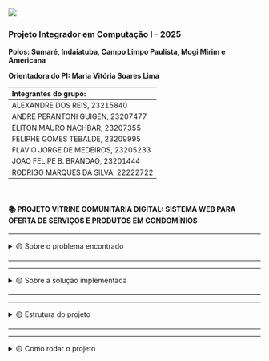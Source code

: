 <img src="https://user-images.githubusercontent.com/50468352/141820811-412e9364-7f5c-4889-826a-fcba23b92e23.png" width="350" />
<h3>Projeto Integrador em Computação I - 2025</h3>

**Polos: Sumaré, Indaiatuba, Campo Limpo Paulista, Mogi Mirim e Americana** </br>

**Orientadora do PI: Maria Vitória Soares Lima** </br>


| Integrantes do grupo:                 |
| :------------------------------------ |
|ALEXANDRE DOS REIS, 23215840           |
|ANDRE PERANTONI GUIGEN, 23207477       |
|ELITON MAURO NACHBAR, 23207355         |
|FELIPHE GOMES TEBALDE, 23209995        |
|FLAVIO JORGE DE MEDEIROS, 23205233     |
|JOAO FELIPE B. BRANDAO, 23201444       |
|RODRIGO MARQUES DA SILVA, 22222722     |

</br>

<h4> 📚 PROJETO VITRINE COMUNITÁRIA DIGITAL: SISTEMA WEB PARA OFERTA DE SERVIÇOS E PRODUTOS EM CONDOMÍNIOS</h4>

---
<details>
<summary> 🟡 Sobre o problema encontrado</summary>
  </br>
  <p>
    Trata-se da falta de um canal de informação que torne acessível atender as necessidades dos moradores no que tange o aspecto de produtos e de serviços.
  </p>
 
</details>  

---
---
<details>
<summary> 🟡 Sobre a solução implementada</summary>
  </br>
<p>
A solução encontrada foi o desenvolvimento de um sistema de API (Application Programming Interface), para implementar um canal de comunicação que permita oferecer produtos e serviços dentro do condomínio, atendendo às necessidades dos moradores.
Em outras palavras, é transformar o condomínio em um ambiente mais funcional, conectado e colaborativo, onde os moradores tenham suas necessidades atendidas de forma prática, segura e eficiente, enquanto fortalecem os laços comunitários e adotam práticas mais sustentáveis
.
</p>
<img src="projeto_integrador_1/vitrine.jpeg" />
</details>

---
---
<details>
<summary> 🟡 Estrutura do projeto</summary>
  </br>
  Workflow do Funcionamento e Modelagem de Relacionamento de Banco de Dados </br>
  <img src="projeto_integrador_1/Workflow.png" />
  </br>
</details>  

---
---
<details>
<summary> 🟡 Como rodar o projeto</summary>
  </br>
 Clonar o projeto para a maquina local: <code>git clone...</code>
 </br>
 </br>
 
 Instalar as packages:

---
